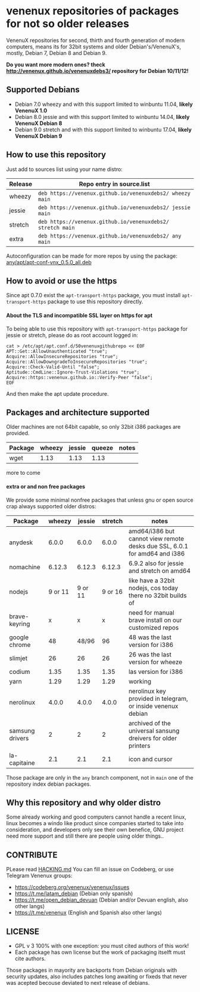 # venenux repositories of packages for not so older releases

VenenuX repositories for second, thirth and fourth generation of modern computers, means 
its for 32bit systems and older Debian's/VenenuX's, mostly, Debian 7, Debian 8 and Debian 9.

**Do you want more modern ones? theck http://venenux.github.io/venenuxdebs3/ repository for Debian 10/11/12!**

## Supported Debians

* Debian 7.0 wheezy and with this support limited to winbuntu 11.04, **likely VenenuX 1.0**
* Debian 8.0 jessie and with this support limited to winbuntu 14.04, **likely VenenuX Debian 8**
* Debian 9.0 stretch and with this support limited to winbuntu 17.04, **likely VenenuX Debian 9**

## How to use this repository

Just add to sources list using your name distro:

| Release | Repo entry in source.list |
| ------- | ------------------------------------------------------------- |
| wheezy  | `deb https://venenux.github.io/venenuxdebs2/ wheezy main`    |
| jessie  | `deb https://venenux.github.io/venenuxdebs2/ jessie main`    |
| stretch | `deb https://venenux.github.io/venenuxdebs2/ stretch main`   |
| extra   | `deb https://venenux.github.io/venenuxdebs2/ any main`       |

Autoconfiguration can be made for more repos by using the package: [any/apt/apt-conf-vnx_0.5.0_all.deb](any/apt/apt-conf-vnx_0.5.0_all.deb)

## How to avoid or use the https

Since apt 0.7.0 exist the `apt-transport-https` package,
you must install  `apt-transport-https` package to use this repository directly.

#### About the TLS and incompatible SSL layer on https for apt

To being able to use this repository with `apt-transport-https` package for jessie or stretch, 
please do as root account logged in:

```
cat > /etc/apt/apt.conf.d/50venenuxgithubrepo << EOF
APT::Get::AllowUnauthenticated "true";
Acquire::AllowInsecureRepositories "true";
Acquire::AllowDowngradeToInsecureRepositories "true";
Acquire::Check-Valid-Until "false";
Aptitude::CmdLine::Ignore-Trust-Violations "true";
Acquire::https::venenux.github.io::Verify-Peer "false";
EOF
```

And then make the apt update procedure.

## Packages and architecture supported

Older machines are not 64bit capable, so only 32bit i386 packages are provided.

| Package            | wheezy      | jessie     | queeze    | notes    |
| ------------------ | --------- | --------- | --------- | -------- |
| wget               | 1.13      | 1.13      | 1.13      |          |

more to come

#### extra or and non free packages

We provide some minimal nonfree packages that unless gnu or open source crap 
always supported older distros:

| Package            | wheezy    | jessie    | stretch   | notes    |
| ------------------ | --------- | --------- | --------- | -------- |
| anydesk            | 6.0.0     | 6.0.0     | 6.0.0     | amd64/i386 but cannot view remote desks due SSL, 6.0.1 for amd64 and i386 |
| nomachine          | 6.12.3    | 6.12.3    | 6.12.3    | 6.9.2 also for jessie and stretch on amd64 |
| nodejs             | 9 or 11   | 9 or 11   | 9 or 16   | like have a 32bit nodejs, cos today there no 32bit builds of |
| brave-keyring      |   x       |     x     |     x     | need for manual brave install on our customized repos  |
| google chrome      |  48       | 48/96     |  96       | 48 was the last version for i386 |
| slimjet            |  26       | 26        |  26       | 26 was the last version for wheeze |
| codium             |  1.35     |  1.35     |  1.35     |  las version for i386     |
| yarn               | 1.29      | 1.29      | 1.29      | working    |
| nerolinux          | 4.0.0     | 4.0.0     | 4.0.0     | nerolinux key provided in telegram, or inside venenux debian |
| samsung drivers    | 2         | 2         | 2         | archived of the universal sansung dreivers for older printers |
| la-capitaine       | 2.1       | 2.1       | 2.1       | icon and cursor |

Those package are only in the `any` branch component, not in `main` one of the repository index debian packages.

##  Why this repository and why older distro

Some already working and good computers cannot handle a recent linux, 
linux becomes a windo like product since companies started to take into consideration, 
and developers only see their own benefice, GNU project need more support 
and still there are people using older things..

## CONTRIBUTE

PLease read [HACKING.md](HACKING.md) You can fill an issue on Codeberg, or use Telegram Venenux groups:

* https://codeberg.org/venenux/venenux/issues
* https://t.me/latam_debian (Debian only spanish)
* https://t.me/open_debian_devuan (Debian and/or Devuan english, also other langs)
* https://t.me/venenux (English and Spanish also other langs)

## LICENSE

* GPL v 3 100% with one exception: you must cited authors of this work!
* Each package has own license but the work of packaging itselft must cite authors.

Those packages in mayority are backports from Debian originals with security updates, 
also includes patches long awaiting or fixeds that never was acepted becouse deviated to next release of debians.
